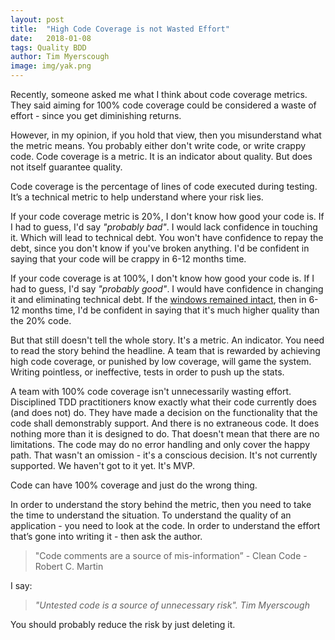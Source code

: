 ```yaml
---
layout: post
title:  "High Code Coverage is not Wasted Effort"
date:   2018-01-08
tags: Quality BDD
author: Tim Myerscough
image: img/yak.png
---
```

Recently, someone asked me what I think about code coverage metrics. They said aiming for 100% code coverage could be considered a waste of effort - since you get diminishing returns.

However, in my opinion, if you hold that view, then you misunderstand what the metric means. You probably either don't write code, or write crappy code. Code coverage is a metric. It is an indicator about quality. But does not itself guarantee quality.

Code coverage is the percentage of lines of code executed during testing. It’s a technical metric to help understand where your risk lies.

If your code coverage metric is 20%, I don't know how good your code is. If I had to guess, I'd say _"probably bad"_. I would lack confidence in touching it. Which will lead to technical debt. You won't have confidence to repay the debt, since you don't know if you've broken anything. I'd be confident in saying that your code will be crappy in 6-12 months time.

If your code coverage is at 100%, I don't know how good your code is. If I had to guess, I'd say _"probably good"_. I would have confidence in changing it and eliminating technical debt. If the [windows remained intact](https://blog.codinghorror.com/the-broken-window-theory/), then in 6-12 months time, I'd be confident in saying that it's much higher quality than the 20% code.

But that still doesn't tell the whole story. It's a metric. An indicator. You need to read the story behind the headline. A team that is rewarded by achieving high code coverage, or punished by low coverage, will game the system. Writing pointless, or ineffective, tests in order to push up the stats.

A team with 100% code coverage isn't unnecessarily wasting effort. Disciplined TDD practitioners know exactly what their code currently does (and does not) do. They have made a decision on the functionality that the code shall demonstrably support. And there is no extraneous code. It does nothing more than it is designed to do. That doesn't mean that there are no limitations. The code may do no error handling and only cover the happy path. That wasn't an omission - it's a conscious decision. It's not currently supported. We haven't got to it yet. It's MVP.

Code can have 100% coverage and just do the wrong thing.

In order to understand the story behind the metric, then you need to take the time to understand the situation. To understand the quality of an application - you need to look at the code. In order to understand the effort that’s gone into writing it - then ask the author.

> "Code comments are a source of mis-information” - Clean Code - Robert C. Martin

I say:
> _"Untested code is a source of unnecessary risk". Tim Myerscough_

You should probably reduce the risk by just deleting it.
